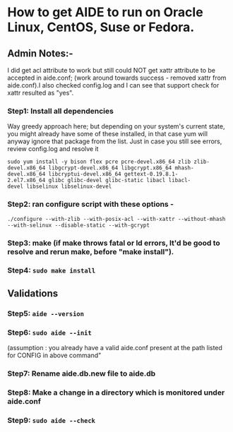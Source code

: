 # How to get AIDE to run on Oracle Linux, CentOS, Suse or Fedora.

## Admin Notes:- 

I did get acl attribute to work but still could NOT get xattr attribute to be accepted in aide.conf; (work around towards success - removed xattr from aide.conf).I also checked config.log and I can see that support check for xattr resulted as "yes". 

### Step1: Install all dependencies 
Way greedy approach here; but depending on your system's current state, you might already have some of these installed, in that case yum will anyway ignore that package from the list. Just in case you still see errors, review config.log and resolve it
```
sudo yum install -y bison flex pcre pcre-devel.x86_64 zlib zlib-devel.x86_64 libgcrypt-devel.x86_64 libgcrypt.x86_64 mhash-devel.x86_64 libcryptui-devel.x86_64 gettext-0.19.8.1-2.el7.x86_64 glibc glibc-devel glibc-static libacl libacl-devel libselinux libselinux-devel 
```
### Step2: ran configure script with these options - 
```
./configure --with-zlib --with-posix-acl --with-xattr --without-mhash --with-selinux --disable-static --with-gcrypt
```
### Step3: make (if make throws fatal or ld errors, It'd be good to resolve and rerun make, before "make install").
### Step4: ```sudo make install```

## Validations
### Step5: ```aide --version```
### Step6: ```sudo aide --init```
(assumption : you already have a valid aide.conf present at the path listed for CONFIG in above command"
### Step7: Rename aide.db.new file to aide.db 
### Step8: Make a change in a directory which is monitored under aide.conf
### Step9: ```sudo aide --check```
